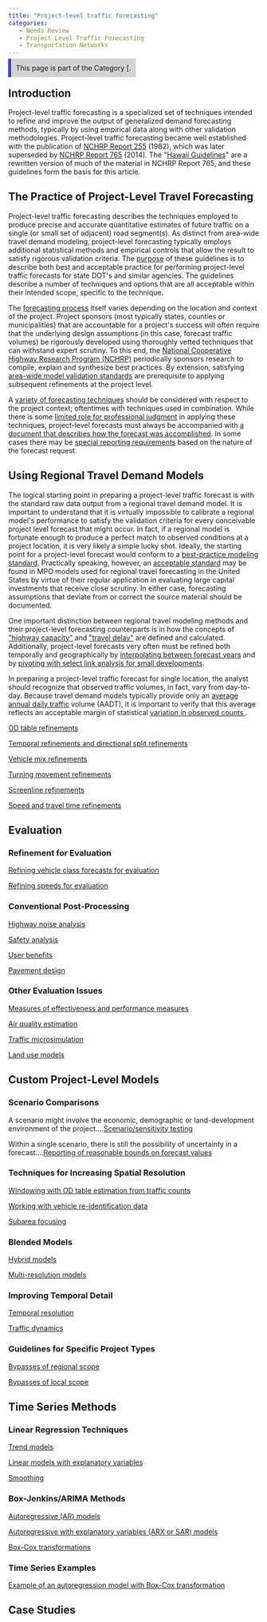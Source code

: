 ```yaml
---
title: "Project-level traffic forecasting"
categories:
   - Needs Review
   - Project Level Traffic Forecasting
   - Transportation Networks
---
```


<span style="background:lightgrey;padding:10px;border-left: thick double #0000aa;"> This page is part of the Category \[.</span>

Introduction
------------

Project-level traffic forecasting is a specialized set of techniques intended to refine and improve the output of generalized demand forecasting methods, typically by using empirical data along with other validation methodologies. Project-level traffic forecasting became well established with the publication of [NCHRP Report 255](http://teachamerica.com/tih/PDF/nchrp255.pdf) (1982), which was later superseded by [NCHRP Report 765](NCHRP_Report_765) (2014). The "[Hawaii Guidelines](Hawaii_Guidelines)" are a rewritten version of much of the material in NCHRP Report 765, and these guidelines form the basis for this article.

The Practice of Project-Level Travel Forecasting
------------------------------------------------

Project-level traffic forecasting describes the techniques employed to produce precise and accurate quantitative estimates of future traffic on a single (or small set of adjacent) road segment(s). As distinct from area-wide travel demand modeling, project-level forecasting typically employs additional statistical methods and empirical controls that allow the result to satisfy rigorous validation criteria. The [purpose](Purpose_of_project-level_travel_forecasting) of these guidelines is to describe both best and acceptable practice for performing project-level traffic forecasts for state DOT's and similar agencies. The guidelines describe a number of techniques and options that are all acceptable within their intended scope, specific to the technique.

The [forecasting process](Project-level_forecasting_process) itself varies depending on the location and context of the project. Project sponsors (most typically states, counties or municipalities) that are accountable for a project's success will often require that the underlying design assumptions (in this case, forecast traffic volumes) be rigorously developed using thoroughly vetted techniques that can withstand expert scrutiny. To this end, the [National Cooperative Highway Research Program (NCHRP)](National_guidelines_for_use_in_project-level_traffic_forecasting) periodically sponsors research to compile, explain and synthesize best practices. By extension, satisfying [area-wide model validation standards](Quality_assurance_and_validation_standards_in_project-level_traffic_forecasting) are prerequisite to applying subsequent refinements at the project level.

A [ variety of forecasting techniques](Choice_of_techniques_in_project-level_traffic_forecasts) should be considered with respect to the project context; oftentimes with techniques used in combination. While there is some [limited role for professional judgment](Limited_role_of_judgment_in_project-level_traffic_forecasting) in applying these techniques, project-level forecasts must always be accompanied with [ a document that describes how the forecast was accomplished](Documentation_standards_in_project-level_traffic_forecasting). In some cases there may be [ special reporting requirements](Special_reporting_requirements_in_project-level_traffic_forecasting) based on the nature of the forecast request.

Using Regional Travel Demand Models
-----------------------------------

The logical starting point in preparing a project-level traffic forecast is with the standard raw data output from a regional travel demand model. It is important to understand that it is virtually impossible to calibrate a regional model's performance to satisfy the validation criteria for every conceivable project level forecast that might occur. In fact, if a regional model is fortunate enough to produce a perfect match to observed conditions at a project location, it is very likely a simple lucky shot. Ideally, the starting point for a project-level forecast would conform to a [ best-practice modeling standard](Best_practical_experience_model_standard_in_project-level_traffic_forecasting). Practically speaking, however, an [acceptable standard](Acceptable_practical_experience_model_standard_in_project-level_traffic_forecasting) may be found in MPO models used for regional travel forecasting in the United States by virtue of their regular application in evaluating large capital investments that receive close scrutiny. In either case, forecasting assumptions that deviate from or correct the source material should be documented.

One important distinction between regional travel modeling methods and their project-level forecasting counterparts is in how the concepts of ["highway capacity"](Half-lane_rule_and_extensions_in_project-level_traffic_forecasting) and ["travel delay"](Discussion_of_travel_delay_in_acceptable_models_in_project-level_traffic_forecasting) are defined and calculated. Additionally, project-level forecasts very often must be refined both temporally and geographically by [interpolating between forecast years](Interpolation_between_forecast_years_in_project-level_traffic_forecasting) and by [pivoting with select link analysis for small developments](Pivoting_with_select_link_analysis_for_small_developments_in_project-level_traffic_forecasting).

In preparing a project-level traffic forecast for single location, the analyst should recognize that observed traffic volumes, in fact, vary from day-to-day. Because travel demand models typically provide only an [ average annual daily traffic](Average_Annual_Daily_Traffic) volume (AADT), it is important to verify that this average reflects an acceptable margin of statistical [ variation in observed counts ](Errors_and_variability_in_volume_data_for_project-level_traffic_forecasts) .

[OD table refinements](OD_table_refinements_in_project-level_traffic_forecasting)

[Temporal refinements and directional split refinements](Temporal_refinements_and_directional_split_refinements_in_project-level_traffic_forecasting)

[Vehicle mix refinements](Vehicle_mix_refinements_in_project-level_traffic_forecasting)

[Turning movement refinements](Turning_movement_refinements_in_project-level_traffic_forecasting)

[Screenline refinements](Screenline_refinements_in_project-level_traffic_forecasting)

[Speed and travel time refinements](Speed_and_travel_time_refinements_in_project-level_traffic_forecasting)

Evaluation
----------

### Refinement for Evaluation

[Refining vehicle class forecasts for evaluation](Refining_vehicle_class_forecasts_for_evaluation_in_project-level_traffic_forecasting)

[Refining speeds for evaluation](Refining_speeds_for_evaluation_in_project-level_traffic_forecasting)

### Conventional Post-Processing

[Highway noise analysis](Highway_noise_analysis_in_project-level_traffic_forecasting)

[Safety analysis](Safety_analysis_in_project-level_traffic_forecasting)

[User benefits](User_benefits_in_project-level_traffic_forecasting)

[Pavement design](Pavement_design_in_project-level_traffic_forecasting)

### Other Evaluation Issues

[Measures of effectiveness and performance measures](Measures_of_effectiveness_and_performance_measures_in_project-level_traffic_forecasting)

[Air quality estimation](Air_quality_estimation_in_project-level_traffic_forecasting)

[Traffic microsimulation](Traffic_microsimulation_in_project-level_traffic_forecasting)

[Land use models](Land_use_models_in_project-level_traffic_forecasting)

Custom Project-Level Models
---------------------------

### Scenario Comparisons

A scenario might involve the economic, demographic or land-development environment of the project....[Scenario/sensitivity testing](Scenario/sensitivity_testing_in_project-level_traffic_forecasting)

Within a single scenario, there is still the possibility of uncertainty in a forecast....[Reporting of reasonable bounds on forecast values](Reporting_of_reasonable_bounds_on_forecast_values_in_project-level_traffic_forecasting)

### Techniques for Increasing Spatial Resolution

[Windowing with OD table estimation from traffic counts](Windowing_with_OD_table_estimation_from_traffic_counts_in_project-level_traffic_forecasting)

[Working with vehicle re-identification data](Working_with_vehicle_re-identification_data_in_project-level_traffic_forecasting)

[Subarea focusing](Subarea_focusing_in_project-level_traffic_forecasting)

### Blended Models

[Hybrid models](Hybrid_models_in_project-level_traffic_forecasting)

[Multi-resolution models](Multi-resolution_models_in_project-level_traffic_forecasting)

### Improving Temporal Detail

[Temporal resolution](Temporal_resolution_in_project-level_traffic_forecasting)

[Traffic dynamics](Traffic_dynamics_in_project-level_traffic_forecasting)

### Guidelines for Specific Project Types

[Bypasses of regional scope](Bypasses_of_regional_scope_in_project-level_traffic_forecasting)

[Bypasses of local scope](Bypasses_of_local_scope_in_project-level_traffic_forecasting)

Time Series Methods
-------------------

### Linear Regression Techniques

[Trend models](Trend_models_in_project-level_traffic_forecasting)

[Linear models with explanatory variables](Linear_models_with_explanatory_variables_in_project-level_traffic_forecasting)

[Smoothing](Smoothing_in_project-level_traffic_forecasting)

### Box-Jenkins/ARIMA Methods

[Autoregressive (AR) models](Autoregressive_(AR)_models_in_project-level_traffic_forecasting)

[Autoregressive with explanatory variables (ARX or SAR) models](Autoregressive_with_explanatory_variables_(ARX_or_SAR)_models_in_project-level_traffic_forecasting)

[Box-Cox transformations](Box-Cox_transformations_in_project-level_traffic_forecasting)

### Time Series Examples

[Example of an autoregression model with Box-Cox transformation](Example_of_an_autoregression_model_with_Box-Cox_transformation)

Case Studies
------------

